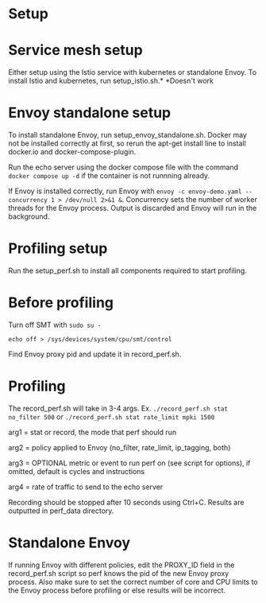 # Setup
# Service mesh setup
Either setup using the Istio service with kubernetes or standalone Envoy.
To install Istio and kubernetes, run setup_istio.sh.*
*Doesn't work

# Envoy standalone setup
To install standalone Envoy, run setup_envoy_standalone.sh.
Docker may not be installed correctly at first, so rerun the apt-get install line to install docker.io and docker-compose-plugin.

Run the echo server using the docker compose file with the command `docker compose up -d` if the container is not runnning already.

If Envoy is installed correctly, run Envoy with `envoy -c envoy-demo.yaml --concurrency 1 > /dev/null 2>&1 &`.
Concurrency sets the number of worker threads for the Envoy process. Output is discarded and Envoy will run in the background.

# Profiling setup
Run the setup_perf.sh to install all components required to start profiling.

# Before profiling
Turn off SMT with 
`sudo su -`

`echo off > /sys/devices/system/cpu/smt/control`

Find Envoy proxy pid and update it in record_perf.sh.

# Profiling
The record_perf.sh will take in 3-4 args.
Ex. `./record_perf.sh stat no_filter 500` or `./record_perf.sh stat rate_limit mpki 1500`

arg1 = stat or record, the mode that perf should run

arg2 = policy applied to Envoy (no_filter, rate_limit, ip_tagging, both)

arg3 = OPTIONAL metric or event to run perf on (see script for options), if omitted, default is cycles and instructions

arg4 = rate of traffic to send to the echo server

Recording should be stopped after 10 seconds using Ctrl+C.
Results are outputted in perf_data directory.

# Standalone Envoy
If running Envoy with different policies, edit the PROXY_ID field in the record_perf.sh script so perf knows the pid of the new Envoy proxy process.
Also make sure to set the correct number of core and CPU limits to the Envoy process before profiling or else results will be incorrect.
